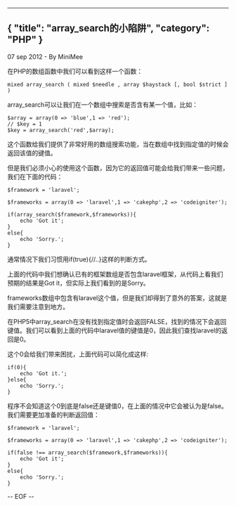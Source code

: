 -----
{
    "title": "array_search的小陷阱",
    "category": "PHP"
}
-----

<p class="meta">07 sep 2012 - By MiniMee</p>

在PHP的数组函数中我们可以看到这样一个函数：

    mixed array_search ( mixed $needle , array $haystack [, bool $strict ] )

array_search可以让我们在一个数组中搜索是否含有某一个值，比如：

    $array = array(0 => 'blue',1 => 'red');
    // $key = 1
    $key = array_search('red',$array);

这个函数给我们提供了非常好用的数组搜索功能，当在数组中找到指定值的时候会返回该值的键值。

但是我们必须小心的使用这个函数，因为它的返回值可能会给我们带来一些问题，我们在下面的代码：

    $framework = 'laravel';
    
    $frameworks = array(0 => 'laravel',1 => 'cakephp',2 => 'codeigniter');

    if(array_search($framework,$frameworks)){
        echo 'Got it';
    }
    else{
        echo 'Sorry.';
    }

通常情况下我们习惯用if(true){//..}这样的判断方式。

上面的代码中我们想确认已有的框架数组是否包含laravel框架，从代码上看我们预期的结果是Got it，但实际上我们看到的是Sorry。

frameworks数组中包含有laravel这个值，但是我们却得到了意外的答案，这就是我们需要注意到地方。

在PHP5中array_search在没有找到指定值时会返回FALSE，找到的情况下会返回键值。我们可以看到上面的代码中laravel值的键值是0，因此我们查找laravel的返回是0。

这个0会给我们带来困扰，上面代码可以简化成这样:

    if(0){
        echo 'Got it.';
    }else{
        echo 'Sorry.';
    }

程序不会知道这个0到底是false还是键值0，在上面的情况中它会被认为是false。我们需要更加准备的判断返回值：

    $framework = 'laravel';
    
    $frameworks = array(0 => 'laravel',1 => 'cakephp',2 => 'codeigniter');

    if(false !== array_search($framework,$frameworks)){
        echo 'Got it';
    }
    else{
        echo 'Sorry.';
    }

-- EOF --
